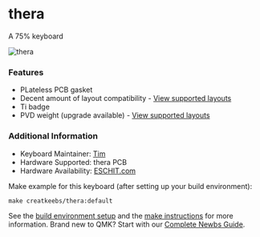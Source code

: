 # thera
A 75% keyboard

![thera](https://cdn.shopify.com/s/files/1/0481/5840/8853/products/20210806155751_590x.png?v=1628765539)

### Features
* PLateless PCB gasket
* Decent amount of layout compatibility - [View supported layouts](https://cdn.shopify.com/s/files/1/0481/5840/8853/products/8038a8b71a5149f5bad362b28368da3_590x.png?v=1628765539)
* Ti badge
* PVD weight (upgrade available) - [View supported layouts](https://cdn.shopify.com/s/files/1/0481/5840/8853/products/20210806155659_590x.png?v=1628765539)

### Additional Information
* Keyboard Maintainer: [Tim](https://github.com/Timliuzhaolu)
* Hardware Supported: thera PCB
* Hardware Availability: [ESCHIT.com](https://eschit.com/products/gb-thera75)

Make example for this keyboard (after setting up your build environment):

    make creatkeebs/thera:default

See the [build environment setup](https://docs.qmk.fm/#/getting_started_build_tools) and the [make instructions](https://docs.qmk.fm/#/getting_started_make_guide) for more information. Brand new to QMK? Start with our [Complete Newbs Guide](https://docs.qmk.fm/#/newbs).
